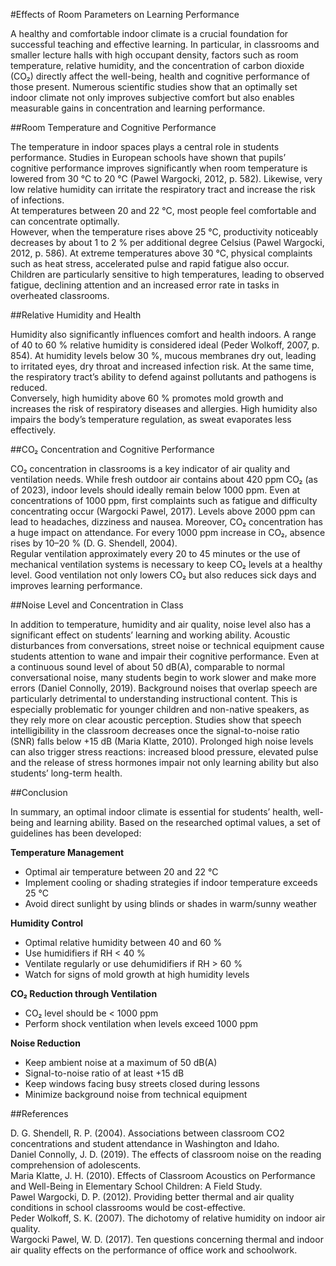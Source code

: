 #Effects of Room Parameters on Learning Performance

A healthy and comfortable indoor climate is a crucial foundation for successful teaching and effective learning. In particular, in classrooms and smaller lecture halls with high occupant density, factors such as room temperature, relative humidity, and the concentration of carbon dioxide (CO₂) directly affect the well-being, health and cognitive performance of those present. Numerous scientific studies show that an optimally set indoor climate not only improves subjective comfort but also enables measurable gains in concentration and learning performance.

##Room Temperature and Cognitive Performance

The temperature in indoor spaces plays a central role in students performance. Studies in European schools have shown that pupils’ cognitive performance improves significantly when room temperature is lowered from 30 °C to 20 °C (Pawel Wargocki, 2012, p. 582). Likewise, very low relative humidity can irritate the respiratory tract and increase the risk of infections.  
At temperatures between 20 and 22 °C, most people feel comfortable and can concentrate optimally.  
However, when the temperature rises above 25 °C, productivity noticeably decreases by about 1 to 2 % per additional degree Celsius (Pawel Wargocki, 2012, p. 586). At extreme temperatures above 30 °C, physical complaints such as heat stress, accelerated pulse and rapid fatigue also occur. Children are particularly sensitive to high temperatures, leading to observed fatigue, declining attention and an increased error rate in tasks in overheated classrooms.

##Relative Humidity and Health

Humidity also significantly influences comfort and health indoors. A range of 40 to 60 % relative humidity is considered ideal (Peder Wolkoff, 2007, p. 854). At humidity levels below 30 %, mucous membranes dry out, leading to irritated eyes, dry throat and increased infection risk. At the same time, the respiratory tract’s ability to defend against pollutants and pathogens is reduced.  
Conversely, high humidity above 60 % promotes mold growth and increases the risk of respiratory diseases and allergies. High humidity also impairs the body’s temperature regulation, as sweat evaporates less effectively.

##CO₂ Concentration and Cognitive Performance

CO₂ concentration in classrooms is a key indicator of air quality and ventilation needs. While fresh outdoor air contains about 420 ppm CO₂ (as of 2023), indoor levels should ideally remain below 1000 ppm. Even at concentrations of 1000 ppm, first complaints such as fatigue and difficulty concentrating occur (Wargocki Pawel, 2017). Levels above 2000 ppm can lead to headaches, dizziness and nausea. Moreover, CO₂ concentration has a huge impact on attendance. For every 1000 ppm increase in CO₂, absence rises by 10–20 % (D. G. Shendell, 2004).  
Regular ventilation approximately every 20 to 45 minutes or the use of mechanical ventilation systems is necessary to keep CO₂ levels at a healthy level. Good ventilation not only lowers CO₂ but also reduces sick days and improves learning performance.

##Noise Level and Concentration in Class

In addition to temperature, humidity and air quality, noise level also has a significant effect on students’ learning and working ability. Acoustic disturbances from conversations, street noise or technical equipment cause students attention to wane and impair their cognitive performance. Even at a continuous sound level of about 50 dB(A), comparable to normal conversational noise, many students begin to work slower and make more errors (Daniel Connolly, 2019). Background noises that overlap speech are particularly detrimental to understanding instructional content. This is especially problematic for younger children and non-native speakers, as they rely more on clear acoustic perception. Studies show that speech intelligibility in the classroom decreases once the signal-to-noise ratio (SNR) falls below +15 dB (Maria Klatte, 2010). Prolonged high noise levels can also trigger stress reactions: increased blood pressure, elevated pulse and the release of stress hormones impair not only learning ability but also students’ long-term health.

##Conclusion

In summary, an optimal indoor climate is essential for students’ health, well-being and learning ability. Based on the researched optimal values, a set of guidelines has been developed:

**Temperature Management**  
-	Optimal air temperature between 20 and 22 °C   
-	Implement cooling or shading strategies if indoor temperature exceeds 25 °C  
-	Avoid direct sunlight by using blinds or shades in warm/sunny weather

**Humidity Control**  
-	Optimal relative humidity between 40 and 60 %  
-	Use humidifiers if RH < 40 %  
-	Ventilate regularly or use dehumidifiers if RH > 60 %  
-	Watch for signs of mold growth at high humidity levels  

**CO₂ Reduction through Ventilation**  
-	CO₂ level should be < 1000 ppm  
-	Perform shock ventilation when levels exceed 1000 ppm  

**Noise Reduction**  
-	Keep ambient noise at a maximum of 50 dB(A)  
-	Signal-to-noise ratio of at least +15 dB  
-	Keep windows facing busy streets closed during lessons  
-	Minimize background noise from technical equipment  

##References

D. G. Shendell, R. P. (2004). Associations between classroom CO2 concentrations and student attendance in Washington and Idaho.  
Daniel Connolly, J. D. (2019). The effects of classroom noise on the reading comprehension of adolescents.  
Maria Klatte, J. H. (2010). Effects of Classroom Acoustics on Performance and Well-Being in Elementary School Children: A Field Study.  
Pawel Wargocki, D. P. (2012). Providing better thermal and air quality conditions in school classrooms would be cost-effective.  
Peder Wolkoff, S. K. (2007). The dichotomy of relative humidity on indoor air quality.  
Wargocki Pawel, W. D. (2017). Ten questions concerning thermal and indoor air quality effects on the performance of office work and schoolwork.  